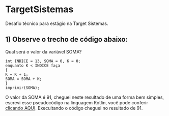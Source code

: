 # TargetSistemas
Desafio técnico para estágio na Target Sistemas.

## 1) Observe o trecho de código abaixo:
Qual será o valor da variável SOMA?
```
int INDICE = 13, SOMA = 0, K = 0;
enquanto K < INDICE faça
{
K = K + 1;
SOMA = SOMA + K;
}
imprimir(SOMA);
```
O valor da SOMA é 91, cheguei neste resultado de uma forma bem simples, escrevi esse pseudocódigo na linguagem Kotlin, você pode conferir [clicando AQUI](https://github.com/YgorDoring/TargetSistemas/blob/master/src/main/kotlin/FirstQuestion/Main.kt). Execultando o código cheguei no resultado de 91.
